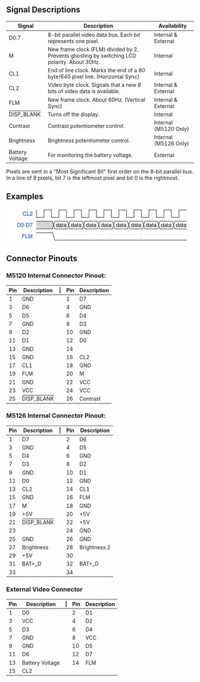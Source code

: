 
## Signal Descriptions
| Signal | Description | Availability |
| --- | --- | --- |
| D0:7 | 8-bit parallel video data bus. Each bit represents one pixel. | Internal & External |
| M | New frame clock (FLM) divided by 2. Prevents ghosting by switching LCD polarity. About 30Hz. | Internal |
| CL1 | End of line clock. Marks the end of a 80 byte/640 pixel line. (Horizontal Sync) | Internal |
| CL2 | Video byte clock. Signals that a new 8 bits of video data is available. | Internal & External |
| FLM | New frame clock. About 60Hz. (Vertical Sync) | Internal & External |
| <span style="text-decoration:overline">DISP_BLANK</span> | Turns off the display.  | Internal |
| Contrast | Contrast potentiometer control. | Internal (M5120 Only) |
| Brightness | Brightness potentiometer control. | Internal (M5126 Only) |
| Battery Voltage | For monitoring the battery voltage. | External |

Pixels are sent in a "Most Significant Bit" first order on the 8-bit parallel bus. In a line of 8 pixels, bit 7 is the leftmost pixel and bit 0 is the rightmost.

## Examples
![](media/displaydata.svg)

## Connector Pinouts

### M5120 Internal Connector Pinout: 

| Pin | Description | \| | Pin | Description
| --- | --- | --- | --- | --- |
| 1 | GND | | 2 | D7 |
| 3 | D6 | | 4 | GND |
| 5 | D5 | | 6 | D4 |
| 7 | GND | | 8 | D3 |
| 9 | D2 | | 10 | GND |
| 11 | D1 | | 12 | D0 |
| 13 | GND | | 14 | |
| 15 | GND | | 16 | CL2 |
| 17 | CL1 | | 18 | GND |
| 19 | FLM | | 20 | M |
| 21 | GND | | 22 | VCC |
| 23 | VCC | | 24 | VCC |
| 25 | <span style="text-decoration:overline">DISP_BLANK</span> | | 26 | Contrast |


### M5126 Internal Connector Pinout: 

| Pin | Description | \| | Pin | Description
| --- | --- | --- | --- | --- |
| 1 | D7 | | 2 | D6 |
| 3 | GND | | 4 | D5 |
| 5 | D4 | | 6 | GND |
| 7 | D3 | | 8 | D2 |
| 9 | GND | | 10 | D1 |
| 11 | D0 | | 12 | GND |
| 13 | CL2 | | 14 | CL1 |
| 15 | GND | | 16 | FLM |
| 17 | M | | 18 | GND |
| 19 | +5V | | 20 | +5V |
| 21 | <span style="text-decoration:overline">DISP_BLANK</span> | | 22 | +5V |
| 23 | | | 24 | GND |
| 25 | GND | | 26 | GND |
| 27 | Brightness | | 28 | Brightness 2 |
| 29 | +5V | | 30 | |
| 31 | BAT+_D | | 32 | BAT+_D |
| 33 | | | 34 | |

### External Video Connector
| Pin | Description | \| | Pin | Description
| --- | --- | --- | --- | --- |
| 1 | D0 | | 2 | D1 |
| 3 | VCC | | 4 | D2 |
| 5 | D3 | | 6 | D4 |
| 7 | GND | | 8 | VCC |
| 9 | GND | | 10 | D5 |
| 11 | D6 | | 12 | D7 |
| 13 | Battery Voltage | | 14 | FLM |
| 15 | CL2 |
